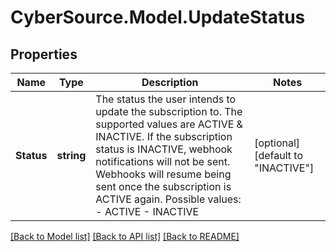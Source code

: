 # CyberSource.Model.UpdateStatus
## Properties

Name | Type | Description | Notes
------------ | ------------- | ------------- | -------------
**Status** | **string** | The status the user intends to update the subscription to. The supported values are ACTIVE &amp; INACTIVE. If the subscription status is INACTIVE, webhook notifications will not be sent. Webhooks will resume being sent once the subscription is ACTIVE again.  Possible values: - ACTIVE - INACTIVE | [optional] [default to "INACTIVE"]

[[Back to Model list]](../README.md#documentation-for-models) [[Back to API list]](../README.md#documentation-for-api-endpoints) [[Back to README]](../README.md)

